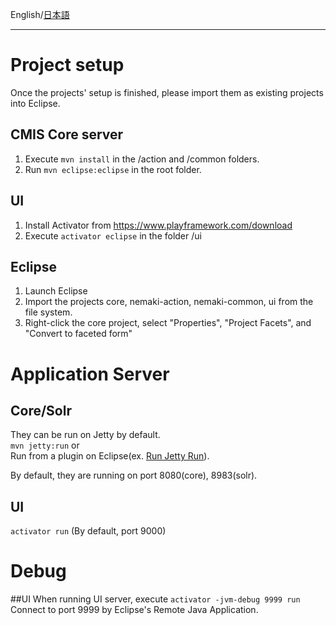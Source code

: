 English/[日本語](https://github.com/aegif/NemakiWare/wiki/%E9%96%8B%E7%99%BA_-Eclipse%E3%81%A7%E3%81%AE%E9%96%8B%E7%99%BA) 
***
# Project setup
Once the projects' setup is finished, please import them as existing projects into Eclipse.  

## CMIS Core server
1. Execute ```mvn install``` in the /action and /common folders.
2. Run ```mvn eclipse:eclipse``` in the root folder.

## UI
1. Install Activator from https://www.playframework.com/download
2. Execute ```activator eclipse``` in the folder /ui

## Eclipse
1. Launch Eclipse
2. Import the projects core, nemaki-action, nemaki-common, ui from the file system.
3. Right-click the core project, select "Properties", "Project Facets", and "Convert to faceted form"

# Application Server
## Core/Solr
They can be run on Jetty by default.  
```mvn jetty:run```  or  
Run from a plugin on Eclipse(ex. [Run Jetty Run](https://code.google.com/p/run-jetty-run/)).  

By default, they are running on port 8080(core), 8983(solr).  

## UI
```activator run``` (By default, port 9000)

# Debug
##UI
When running UI server, execute ```activator -jvm-debug 9999 run```  
Connect to port 9999 by Eclipse's Remote Java Application.